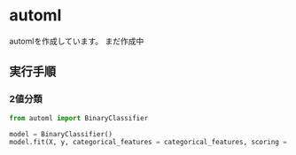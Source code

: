 # automl
automlを作成しています。
まだ作成中

## 実行手順
### 2値分類
```python
from automl import BinaryClassifier

model = BinaryClassifier()
model.fit(X, y, categorical_features = categorical_features, scoring = "roc_auc")
```
